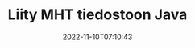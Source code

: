 ---
############################# Static ############################
layout: "auto-gen-merger"
date: 2022-11-10T07:10:43
draft: false
otherformats: mhtml odp ods odt one otp ott pdf pps ppsx ppt pptx rtf tex vdx vsdm

############################# Head ############################
head_title: "Liity MHT-tiedostoihin Java & J2SE Documents Merger API:n kautta"
head_description: "Liitä useita MHT-tiedostoja Javassa käyttämällä asiakirjojen yhdistämissovellusliittymää, jossa kaikki tiedot, tyylit ja muotoilut ovat lähdeasiakirjoina."

############################# Header ############################
title: "Liity MHT tiedostoon Java"
description: "Liity kohtaan MHT muutamalla rivillä Java-koodia."
bg_image: "https://cms.admin.containerize.com/templates/aspose/App_Themes/V3/images/bg/header1.png"
bg_overlay: false
button:
    enable: true
    icon: "fas fa-arrow-down"
    label: "Lataa ilmainen kokeiluversio"
    link: "https://downloads.groupdocs.com/merger/java"

############################# SubMenu ############################
submenu:
    enable: true

    left:
        img_alt: "GroupDocs.Merger for Java"
        image: "https://cms.admin.containerize.com/templates/groupdocs/images/product-logos/90x90-noborder/groupdocs-merger-java.png"
        product: "GroupDocs.Merger"
        platform: "Java"

    middle:
        button:

            # button loop
            - link: "https://apireference.groupdocs.com/merger/java"
              text: "API-viite"

            # button loop
            - link: "https://github.com/groupdocs-merger"
              text: "Esimerkkejä koodista"

            # button loop
            - link: "https://products.groupdocs.app/merger/family"
              text: "Live-demoja"

            # button loop
            - link: "https://purchase.groupdocs.com/pricing/merger/java"
              text: "Hinnoittelu"

    right:
        link_download: "https://downloads.groupdocs.com/merger"
        link_learn: "https://docs.groupdocs.com/merger/java"
        link_buy: "https://purchase.groupdocs.com"

############################# About ############################
about:
    enable: true
    title: "Tietoja GroupDocs.Merger for Java API:sta"
    content: |
        [GroupDocs.Merger for Java](/fi/merger/java/) tarjoaa kätevän ratkaisun useiden PDF-, Microsoft Office- (Word, Excel, PowerPoint, OneNote), OpenDocument-, HTML-, kuvien ja monet muut asiakirjat yhdeksi tiedostoksi Java sovelluksissa. GroupDocs.Merger säästää paljon vaivaa, koska voit liittyä MHT asiakirjoihin - sinun ei tarvitse asentaa kolmannen osapuolen ohjelmistoja, työpöytäsovelluksia tai laajennuksia. Nyt on turhaa tuhlata aikaasi ja yhdistää tiedostoja manuaalisesti! GroupDocsin tehtävänä on tarjota parasta laatua ja yksinkertaistaa asiakirjankäsittelyn työnkulkuja.
        
        GroupDocs.Merger API on oikea valinta yritysratkaisuille, jotka tarvitsevat tiedostojen yhdistämisominaisuuksia. Näitä sovellusliittymiä tuetaan hyvin kaikissa tärkeimmissä käyttöjärjestelmissä ja alustoissa, mukaan lukien J2SE 7.0 (1.7), J2SE 8.0 (1.8), Java 10.

############################# Steps ############################
steps:
    enable: true
    title_left: "Liitä useita MHT tiedostoja tuotteessa Java"
    content_left: |
        [GroupDocs.Merger for Java](/fi/merger/java/) helpottaa Java-kehittäjien liittämistä useisiin MHT tiedostoihin muutaman helpon vaiheen avulla.
        
        * Luo **Merger** esiintymä ja anna lähdedokumentin polku rakentajaparametriksi.
        * Soita **Merger**-luokan **Join** ja välitä toinen lähdeasiakirjan polku.
        * Soita **Save** **Merger**-luokasta tallentaaksesi yhdistetyn asiakirjan.

    title_right: "Laitteistovaatimukset"
    content_right: |
        GroupDocs.Merger for Java API-liittymiä tuetaan kaikilla tärkeimmillä alustoilla ja käyttöjärjestelmillä. Ennen kuin suoritat alla olevan koodin, varmista, että sinulla on seuraavat edellytykset asennettuna järjestelmääsi.

        * Käyttöjärjestelmät: Microsoft Windows, Linux, MacOS
        * Kehitysympäristöt: NetBeans, IntelliJ IDEA, Eclipse
        * Kehykset: J2SE 7.0 (1.7), J2SE 8.0 (1.8), Java 10
        * Lataa tuotteen GroupDocs.Merger for Java uusin versio osoitteesta [Maven](https://repository.groupdocs.com/webapp/#/artifacts/browse/tree/General/repo/com/groupdocs/groupdocs-merger)
         
    code: |
     {{% merger/additional-styles %}}
     {{< merger/code-merger title="Kuinka liittää MHT tiedostot käyttämällä Java esimerkkikoodia">}}

        ```java    
        // Liitä MHT tiedostot GroupDocs.Merger for Java API:lla
        // Toteuta yhdistäminen syötteellä MHT
        Merger merger = new Merger("input_1.mht");

        // Kutsu Merger-luokan ilmentymän liitosmenetelmä ja välitä toinen lähdeasiakirjan polku
        merger.join("input_2.mht");
    
        // Soita Merger-luokan esiintymän tallennusmenetelmää tallentaaksesi yhdistetyn asiakirjan
        merger.save("merged-file.mht"); 
        ```
     {{< /merger/code-merger >}}

############################# Demos ############################
demos:
    enable: true
    title: "Live-demot - Online-sovellus asiakirjojen liittämiseen"
    content: |
       Liity useampaan kuin yhteen MHT tiedostoon juuri nyt käymällä [GroupDocs.Merger Live Demos](https://products.groupdocs.app/merger/mht) -sivustolla.
       Live-demolla on seuraavat edut.
        
############################# About Formats ############################
about_formats:
    enable: true

############################# More Formats ############################
more_formats:
    enable: true
    title: "Muiden asiakirjamuotojen yhdistäminen"
    content: |
        Java dokumentoi tiedostomuotojen ja kuvien yhdistämissovellusliittymää. Yhdistä joitain suosittuja asiakirjamuotoja alla kuvatulla tavalla.

############################# Back to top ###############################
back_to_top:
    enable: true
---